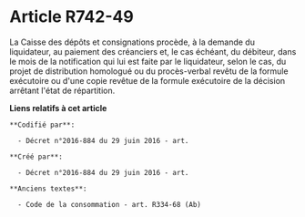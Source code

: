 # Article R742-49

La Caisse des dépôts et consignations procède, à la demande du liquidateur, au paiement des créanciers et, le cas échéant, du
débiteur, dans le mois de la notification qui lui est faite par le liquidateur, selon le cas, du projet de distribution
homologué ou du procès-verbal revêtu de la formule exécutoire ou d'une copie revêtue de la formule exécutoire de la décision
arrêtant l'état de répartition.

**Liens relatifs à cet article**

	**Codifié par**:

	  - Décret n°2016-884 du 29 juin 2016 - art.

	**Créé par**:

	  - Décret n°2016-884 du 29 juin 2016 - art.

	**Anciens textes**:

	  - Code de la consommation - art. R334-68 (Ab)
